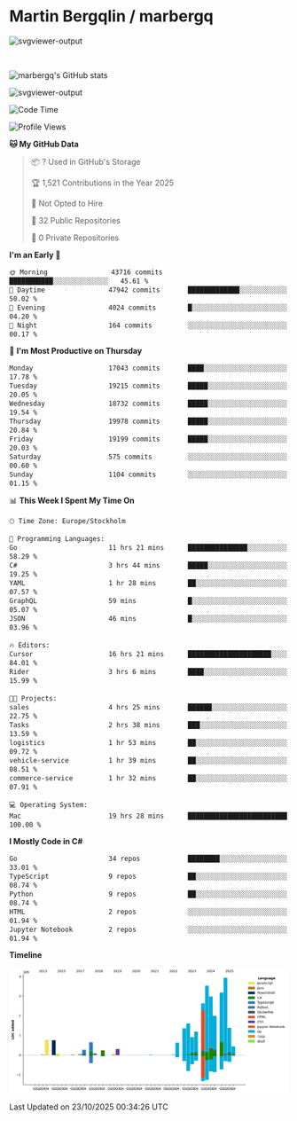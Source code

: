 # Martin Bergqlin / marbergq

![svgviewer-output](https://user-images.githubusercontent.com/2405410/206014777-22d41ecb-c24f-421d-b7d9-bba2cb5bb0de.svg)

<br>

<!--- [![Martin's Week](https://github-readme-stats.vercel.app/api/wakatime?username=marbergq&theme=dark)](https://github.com/anuraghazra/github-readme-stats) -->

![marbergq's GitHub stats](https://github-readme-stats.vercel.app/api?username=marbergq&count_private=true&show_icons=true)

![svgviewer-output](https://wakatime.com/badge/user/3f0a2069-6683-4e19-9a4a-7d21ea815067.svg)

<!--START_SECTION:waka-->
![Code Time](http://img.shields.io/badge/Code%20Time-5%2C509%20hrs%2027%20mins-blue)

![Profile Views](http://img.shields.io/badge/Profile%20Views-1-blue)

**🐱 My GitHub Data** 

> 📦 ? Used in GitHub's Storage 
 > 
> 🏆 1,521 Contributions in the Year 2025
 > 
> 🚫 Not Opted to Hire
 > 
> 📜 32 Public Repositories 
 > 
> 🔑 0 Private Repositories 
 > 
**I'm an Early 🐤** 

```text
🌞 Morning                43716 commits       ███████████░░░░░░░░░░░░░░   45.61 % 
🌆 Daytime                47942 commits       █████████████░░░░░░░░░░░░   50.02 % 
🌃 Evening                4024 commits        █░░░░░░░░░░░░░░░░░░░░░░░░   04.20 % 
🌙 Night                  164 commits         ░░░░░░░░░░░░░░░░░░░░░░░░░   00.17 % 
```
📅 **I'm Most Productive on Thursday** 

```text
Monday                   17043 commits       ████░░░░░░░░░░░░░░░░░░░░░   17.78 % 
Tuesday                  19215 commits       █████░░░░░░░░░░░░░░░░░░░░   20.05 % 
Wednesday                18732 commits       █████░░░░░░░░░░░░░░░░░░░░   19.54 % 
Thursday                 19978 commits       █████░░░░░░░░░░░░░░░░░░░░   20.84 % 
Friday                   19199 commits       █████░░░░░░░░░░░░░░░░░░░░   20.03 % 
Saturday                 575 commits         ░░░░░░░░░░░░░░░░░░░░░░░░░   00.60 % 
Sunday                   1104 commits        ░░░░░░░░░░░░░░░░░░░░░░░░░   01.15 % 
```


📊 **This Week I Spent My Time On** 

```text
🕑︎ Time Zone: Europe/Stockholm

💬 Programming Languages: 
Go                       11 hrs 21 mins      ███████████████░░░░░░░░░░   58.29 % 
C#                       3 hrs 44 mins       █████░░░░░░░░░░░░░░░░░░░░   19.25 % 
YAML                     1 hr 28 mins        ██░░░░░░░░░░░░░░░░░░░░░░░   07.57 % 
GraphQL                  59 mins             █░░░░░░░░░░░░░░░░░░░░░░░░   05.07 % 
JSON                     46 mins             █░░░░░░░░░░░░░░░░░░░░░░░░   03.96 % 

🔥 Editors: 
Cursor                   16 hrs 21 mins      █████████████████████░░░░   84.01 % 
Rider                    3 hrs 6 mins        ████░░░░░░░░░░░░░░░░░░░░░   15.99 % 

🐱‍💻 Projects: 
sales                    4 hrs 25 mins       ██████░░░░░░░░░░░░░░░░░░░   22.75 % 
Tasks                    2 hrs 38 mins       ███░░░░░░░░░░░░░░░░░░░░░░   13.59 % 
logistics                1 hr 53 mins        ██░░░░░░░░░░░░░░░░░░░░░░░   09.72 % 
vehicle-service          1 hr 39 mins        ██░░░░░░░░░░░░░░░░░░░░░░░   08.51 % 
commerce-service         1 hr 32 mins        ██░░░░░░░░░░░░░░░░░░░░░░░   07.91 % 

💻 Operating System: 
Mac                      19 hrs 28 mins      █████████████████████████   100.00 % 
```

**I Mostly Code in C#** 

```text
Go                       34 repos            ████████░░░░░░░░░░░░░░░░░   33.01 % 
TypeScript               9 repos             ██░░░░░░░░░░░░░░░░░░░░░░░   08.74 % 
Python                   9 repos             ██░░░░░░░░░░░░░░░░░░░░░░░   08.74 % 
HTML                     2 repos             ░░░░░░░░░░░░░░░░░░░░░░░░░   01.94 % 
Jupyter Notebook         2 repos             ░░░░░░░░░░░░░░░░░░░░░░░░░   01.94 % 
```



**Timeline**

![Lines of Code chart](https://raw.githubusercontent.com/marbergq/marbergq/main/assets/bar_graph.png)


 Last Updated on 23/10/2025 00:34:26 UTC
<!--END_SECTION:waka-->
